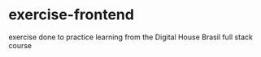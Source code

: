 # exercise-frontend
exercise done to practice learning from the Digital House Brasil full stack course
